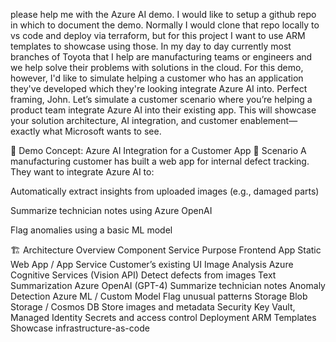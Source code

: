 please help me with the Azure AI demo. I would like to setup a github repo in which to document the demo. Normally I would clone that repo locally to vs code and deploy via terraform, but for this project I want to use ARM templates to showcase using those. In my day to day currently most branches of Toyota that I help are manufacturing teams or engineers and we help solve their problems with solutions in the cloud. For this demo, however, I'd like to simulate helping a customer who has an application they've developed which they're looking integrate Azure AI into.
Perfect framing, John. Let’s simulate a customer scenario where you’re helping a product team integrate Azure AI into their existing app. This will showcase your solution architecture, AI integration, and customer enablement—exactly what Microsoft wants to see.

🚀 Demo Concept: Azure AI Integration for a Customer App
🧠 Scenario
A manufacturing customer has built a web app for internal defect tracking. They want to integrate Azure AI to:

Automatically extract insights from uploaded images (e.g., damaged parts)

Summarize technician notes using Azure OpenAI

Flag anomalies using a basic ML model

🏗️ Architecture Overview
Component	Service	Purpose
Frontend App	Static Web App / App Service	Customer’s existing UI
Image Analysis	Azure Cognitive Services (Vision API)	Detect defects from images
Text Summarization	Azure OpenAI (GPT-4)	Summarize technician notes
Anomaly Detection	Azure ML / Custom Model	Flag unusual patterns
Storage	Blob Storage / Cosmos DB	Store images and metadata
Security	Key Vault, Managed Identity	Secrets and access control
Deployment	ARM Templates	Showcase infrastructure-as-code
